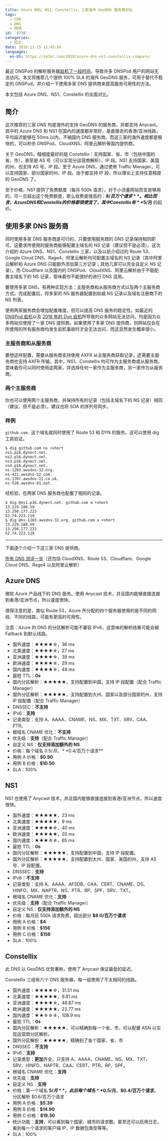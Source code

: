 ```yaml
---
title: Azure DNS、NS1、Constellix，三家海外 GeoDNS 服务商对比
tags:
  - CDN
  - DNS
  - 网络
id: '3718'
categories:
  - 短文
date: 2018-11-15 11:45:54
languages:
  en-US: https://ze3kr.com/2018/azure-dns-ns1-constellix-compare/
---
```


最近 DNSPod 的解析服务器[宕机了一段时间](https://www.ithome.com/0/394/009.htm)，导致许多 DNSPod 用户的网站无法访问。本文将推荐几个提供 100% SLA 的海外 GeoDNS 服务，可用于替代不稳定的 DNSPod。并介绍一下使用多家 DNS 提供商来提高服务可用性的方法。

本文包括 Azure DNS、NS1、Constellix 的全面对比。
<!-- more -->

## 简介

这次推荐的三家 DNS 均是海外的支持 GeoDNS 的服务商，并都支持 Anycast。其中的 Azure DNS 和 NS1 在国内的速度都非常好，是直接走的香港/亚洲线路，平均延迟能够在 50ms 以内，不输国内 DNS 服务商。而这三家的海外速度都是极快的，可以秒杀 DNSPod、CloudXNS、阿里云解析等国内提供商。

关于 GeoDNS，精细度最好的是 Constellix：支持国家、省、市（包括中国的省、市），甚至是 AS 号（可以实现分运营商解析）、IP 段。NS1 支持国家、美国的州，也支持 AS 号、IP 段。至于 Azure DNS，通过使用 Traffic Manager，可以支持国家、部分国家的州、IP 段。由于都支持 IP 段，所以理论上支持任意精度的 GeoDNS 了。

至于价格，NS1 提供了免费额度（每月 500k 请求），对于小流量网站而言是够用的，可一旦超出这个免费额度，那么收费是很高的：**$8/百万个请求**。相比而言，Azure DNS 和 Constellix 的价格都很便宜了，其中 Constellix 有 **$5/月** 的起价。

## 使用多家 DNS 服务商

同时使用多家 DNS 服务商是可行的，只要使用服务商的 DNS 记录保持相同即可。这要求所使用的服务商能够配置主域名的 NS 记录（建议但不是必须）。这次介绍的 Azure DNS、NS1、Constellix 三家，以及以前介绍过的 Route 53、Google Cloud DNS、Rage4、阿里云解析均可配置主域名的 NS 记录（其中阿里云解析和 Azure DNS 只能额外添加第三方记录；其他几家可以完全自定义 NS 记录）。而 Cloudflare 以及国内的 DNSPod、CloudXNS、阿里云解析由于不能配置主域名下的 NS 记录，意味着你不能很好的进行 DNS 混用。

要使用多家 DNS，有两种实现方法：主服务商和从服务商方式以及两个主服务商方式。完成配置后，将多家的 NS 服务器配置到权威 NS 记录以及域名注册商下的 NS 列表。

使用两家服务商会增加配置难度，但可以提高 DNS 服务的稳定性。如最近的 [DNSPod 宕机](https://www.ithome.com/0/394/009.htm)以及 [2016 年的 Dyn 宕机](https://en.wikipedia.org/wiki/2016_Dyn_cyberattack)所导致的众多网站无法访问，均是因为众多网站仅使用了一家 DNS 提供商。如果使用了多家 DNS 提供商，则网站仅会在所使用的所有服务商均发生宕机事故时才会无法访问，而这显然发生概率很小。

### 主服务商和从服务商

要想这样配置，需要从服务商支持使用 AXFR 从主服务商获取记录，还需要主服务商也支持 AXFR 传输。其中，NS1、Constellix 均可作为主服务商或从服务商，意味着你可以同时使用这两家，并选择任何一家作为主服务商，另一家作为从服务商。

### 两个主服务商

你也可以使用两个主服务商，并保持所有的记录（包括主域名下的 NS 记录）相同（建议，但不是必须）。建议也将 SOA 的序列号同步。

### 样例

`github.com.` 这个域名就同时使用了 Route 53 和 DYN 的服务。这可以使用 dig 工具验证。

```
$ dig github.com ns +short  
ns1.p16.dynect.net.  
ns2.p16.dynect.net.  
ns3.p16.dynect.net.  
ns4.p16.dynect.net.  
ns-1283.awsdns-32.org.  
ns-421.awsdns-52.com.  
ns-1707.awsdns-21.co.uk.  
ns-520.awsdns-01.net.
```

经检验，在两家 DNS 服务商也配置了相同的记录。

```
$ dig @ns1.p16.dynect.net. github.com a +short  
13.229.188.59  
13.250.177.223  
52.74.223.119  
$ dig @ns-1283.awsdns-32.org. github.com a +short  
13.229.188.59  
13.250.177.223  
52.74.223.119  
```

* * *

下面逐个介绍一下这三家 DNS 提供商。

[所有 DNS 测评一览](https://wiki.tloxygen.com/DNS_提供商)（还包括 CloudXNS、Route 53、Cloudflare、Google Cloud DNS、Rage4 以及阿里云解析）

## Azure DNS

微软 Azure 产品线下的 DNS 服务。使用 Anycast 技术，并且国内能够直接连接到香港/亚洲节点，所以速度很快。

值得注意的是，类似 Route 53，Azure 所分配的四个服务器使用的是不同的网段、不同的线路，可能有更高的可用性。

注意：Azure 的 DNS 的分区解析可能不兼容 IPv6，这意味的解析结果可能会被 Fallback 到默认线路。

*   国外速度：★★★★☆，36 ms
*   北美速度：★★★★☆，27 ms
*   亚洲速度：★★★★☆，39 ms
*   欧洲速度：★★★★☆，29 ms
*   国内速度：★★★★☆，49 ms
*   最短 TTL：**0s**
*   国内分区解析：★★★★★，支持配置到中国，支持 IP 段配置（配合 Traffic Manager）
*   国外分区解析：★★★★★，支持配置到大州、国家以及部分国家的州，支持 IP 段配置（配合 Traffic Manager）
*   DNSSEC：**不支持**
*   IPv6：**支持**
*   记录类型：支持 A、AAAA、CNAME、NS、MX、TXT、SRV、CAA、PTR。
*   根域名 CNAME 优化：**不支持**
*   优先级：**支持**（配合 Traffic Manager）
*   自定义 NS：**仅支持添加额外的 NS**
*   价格：每个域名 $0.5/月，**$0.4/百万个请求**
*   用例 A 价格：**$0.90**
*   用例 B 价格：**$10.50**
*   SLA：100%

## NS1

NS1 也使用了 Anycast 技术，并且国内能够直接连接到香港/亚洲节点，所以速度很快。

*   国外速度：★★★★★，23 ms
*   北美速度：★★★★★，9 ms
*   亚洲速度：★★★★☆，40 ms
*   欧洲速度：★★★★★，20 ms
*   国内速度：★★★☆☆，65 ms
*   最短 TTL：**0s**
*   国内分区解析：★★★★★，支持配置到中国，支持 IP 段配置。
*   国外分区解析：★★★★★，支持配置到大州、国家、美国的州，支持 AS 号、IP 段配置。
*   DNSSEC：**支持**
*   IPv6：**不支持**
*   记录类型：支持 A、AAAA、AFSDB、CAA、CERT、CNAME、DS、HINFO、MX、NAPTR、NS、PTR、RP、SPF、SRV、TXT。
*   根域名 CNAME 优化：**支持**
*   优先级：**支持**（配合 Traffic Manager）
*   自定义 NS：**仅支持添加额外的 NS**
*   价格：每月前 500k 请求免费，超出部分 **$8.0/百万个请求**
*   用例 A 价格：**$4**
*   用例 B 价格：**$156**
*   用例 C 价格：**$156**
*   SLA：100%

## Constellix

此 DNS 以 GeoDNS 优势著称，使用了 Anycast 保证最低的延迟。

Constellix 三组有六个 DNS 服务器，每一组使用了不太相同的线路。

*   国外速度：★★★★☆，31.51 ms
*   北美速度：★★★★★，9.81 ms
*   亚洲速度：★★★★☆，48.87 ms
*   欧洲速度：★★★★★，23.77 ms
*   国内速度：★★☆☆☆，108.9 ms
*   最短 TTL：**0s**
*   国内分区解析：★★★★★，可以精确到每一个省、市，可以配置 ASN 以实现运营商分区解析。
*   国外分区解析：★★★★★，精确到了各个国家、省、市
*   DNSSEC：**不支持**
*   IPv6：**支持**
*   记录类型：**更加**齐全，只支持 A、AAAA、CNAME、NS、MX、TXT、SRV、HINFO、NAPTR、CAA、CERT、PTR、RP、SPF。
*   根域名 CNAME 优化：**支持**
*   优先级：**支持**
*   自定义 NS：**支持**
*   价格：第一个域名 **$5/月**，此后每个域名 **$0.5/月**。**$0.4/百万个请求**。分区解析 $0.6/百万个请求
*   用例 A 价格：**$5.39**
*   用例 B 价格：**$14.90**
*   用例 C 价格：**$19.30**
*   统计功能：**支持**，可以看到每个国家、城市的请求数。甚至还可以启用日志，看到每一个请求的客户端 IP、IP 数据包类型等等。
*   SLA：100%
